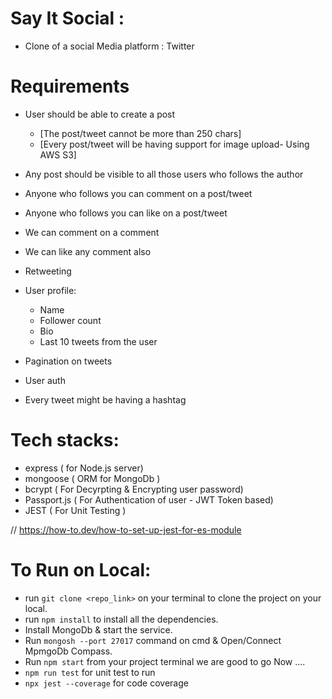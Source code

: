 # Say It Social : 

- Clone of a social Media platform : Twitter 

# Requirements

- User should be able to create a post
    - [The post/tweet cannot be more than 250 chars]
    - [Every post/tweet will be having support for image upload- Using AWS S3]

- Any post should be visible to all those users who follows the author
- Anyone who follows you can comment on a post/tweet
- Anyone who follows you can like on a post/tweet
- We can comment on a comment
- We can like any comment also
- Retweeting

- User profile:
    - Name
    - Follower count
    - Bio
    - Last 10 tweets from the user

- Pagination on tweets 
- User auth 

- Every tweet might be having a hashtag


# Tech stacks:

- express ( for Node.js server)
- mongoose ( ORM for MongoDb )
- bcrypt ( For Decyrpting & Encrypting user password)
- Passport.js ( For Authentication of user - JWT Token based)
- JEST ( For Unit Testing )

// https://how-to.dev/how-to-set-up-jest-for-es-module

# To Run on Local:

- run `git clone <repo_link>` on your terminal to clone the project on your local.
- run `npm install` to install all the dependencies.
- Install MongoDb & start the service.
- Run `mongosh --port 27017` command on cmd & Open/Connect MpmgoDb Compass.
- Run `npm start` from your project terminal
     we are good to go Now ....
- `npm run test` for unit test to run 
- `npx jest --coverage` for code coverage